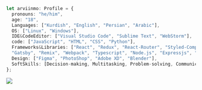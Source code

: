 ```ts
let arviinmo: Profile = {
  pronouns: "he/him",
  age: "18",
  Languages: ["Kurdish", "English", "Persian", "Arabic"],
  OS: ["Linux", "Windows"],
  IDE&CodeEditor: ["Visual Studio Code", "Sublime Text", "WebStorm"],
  code: ["JavaScript", "HTML", "CSS", "Python"],
  Frameworks&Libraries: ["React", "Redux", "React-Router", "Styled-Component", "Tailwind", "Docker", "Next.js",
  "Gatsby", "Remix", "Webpack", "Typescript", "Node.js", "Expressjs", "GraphQL", "Wordpress"],
  Design: ["Figma", "PhotoShop", "Adobe XD", "Blender"],
  SoftSkills: [Decision-making, Multitasking, Problem-solving, Communication, Leadership, Teamwork],
};
```
  [![](https://hits.dwyl.com/arviinmo/arviinmo.svg?style=flat-square&show=unique)](http://hits.dwyl.com/arviinmo/arviinmo)

